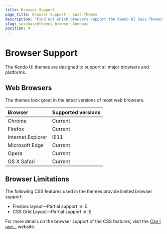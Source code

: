 ```yaml
---
title: Browser Support
page_title: Browser Support - Sass Themes
description: "Find out which browsers support the Kendo UI Sass Themes."
slug: sassbasedthemes_browser_kendoui
position: 9
---
```


# Browser Support

The Kendo UI themes are designed to support all major browsers and platforms.

## Web Browsers

The themes look great in the latest versions of most web browsers.

| Browser            | Supported versions |
|:-------------------|:-------------------|
| Chrome             | Current            |
| Firefox            | Current            |
| Internet Explorer	 | IE11               |
| Microsoft Edge     | Current            |
| Opera              | Current            |
| OS X Safari        | Current            |

## Browser Limitations

The following CSS features used in the themes provide limited browser support:

 * Flexbox layout&mdash;Partial support in IE.
 * CSS Grid Layout&mdash;Partial support in IE.

 For more details on the browser support of the CSS features, visit the [Can I use...](https://caniuse.com/) website.